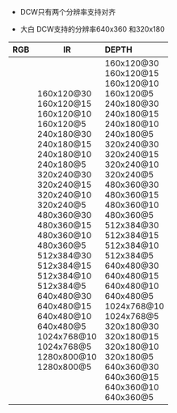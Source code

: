 *  DCW只有两个分辨率支持对齐 

*  大白 DCW支持的分辨率640x360 和320x180

  | RGB  | IR                                                           | DEPTH                                                        |
  | ---- | ------------------------------------------------------------ | :----------------------------------------------------------- |
  |      | 160x120@30<br/>160x120@15<br/>160x120@10<br/>160x120@5<br/>240x180@30<br/>240x180@15<br/>240x180@10<br/>240x180@5<br/>320x240@30<br/>320x240@15<br/>320x240@10<br/>320x240@5<br/>480x360@30<br/>480x360@15<br/>480x360@10<br/>480x360@5<br/>512x384@30<br/>512x384@15<br/>512x384@10<br/>512x384@5<br/>640x480@30<br/>640x480@15<br/>640x480@10<br/>640x480@5<br/>1024x768@10<br/>1024x768@5<br/>1280x800@10<br/>1280x800@5 | 160x120@30<br/>160x120@15<br/>160x120@10<br/>160x120@5<br/>240x180@30<br/>240x180@15<br/>240x180@10<br/>240x180@5<br/>320x240@30<br/>320x240@15<br/>320x240@10<br/>320x240@5<br/>480x360@30<br/>480x360@15<br/>480x360@10<br/>480x360@5<br/>512x384@30<br/>512x384@15<br/>512x384@10<br/>512x384@5<br/>640x480@30<br/>640x480@15<br/>640x480@10<br/>640x480@5<br/>1024x768@10<br/>1024x768@5<br/>320x180@30<br/>320x180@15<br/>320x180@10<br/>320x180@5<br/>640x360@30<br/>640x360@15<br/>640x360@10<br/>640x360@5 |
